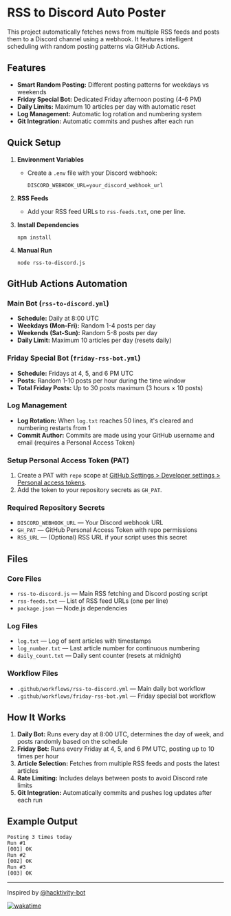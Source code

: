 # RSS to Discord Auto Poster

This project automatically fetches news from multiple RSS feeds and posts them to a Discord channel using a webhook. It features intelligent scheduling with random posting patterns via GitHub Actions.

## Features

- **Smart Random Posting:** Different posting patterns for weekdays vs weekends
- **Friday Special Bot:** Dedicated Friday afternoon posting (4-6 PM)
- **Daily Limits:** Maximum 10 articles per day with automatic reset
- **Log Management:** Automatic log rotation and numbering system
- **Git Integration:** Automatic commits and pushes after each run

## Quick Setup

1. **Environment Variables**
   - Create a `.env` file with your Discord webhook:
     ```
     DISCORD_WEBHOOK_URL=your_discord_webhook_url
     ```

2. **RSS Feeds**
   - Add your RSS feed URLs to `rss-feeds.txt`, one per line.

3. **Install Dependencies**
   ```
   npm install
   ```

4. **Manual Run**
   ```
   node rss-to-discord.js
   ```

## GitHub Actions Automation

### Main Bot (`rss-to-discord.yml`)
- **Schedule:** Daily at 8:00 UTC
- **Weekdays (Mon-Fri):** Random 1-4 posts per day
- **Weekends (Sat-Sun):** Random 5-8 posts per day
- **Daily Limit:** Maximum 10 articles per day (resets daily)

### Friday Special Bot (`friday-rss-bot.yml`)
- **Schedule:** Fridays at 4, 5, and 6 PM UTC
- **Posts:** Random 1-10 posts per hour during the time window
- **Total Friday Posts:** Up to 30 posts maximum (3 hours × 10 posts)

### Log Management
- **Log Rotation:** When `log.txt` reaches 50 lines, it's cleared and numbering restarts from 1
- **Commit Author:** Commits are made using your GitHub username and email (requires a Personal Access Token)

### Setup Personal Access Token (PAT)
1. Create a PAT with `repo` scope at [GitHub Settings > Developer settings > Personal access tokens](https://github.com/settings/tokens).
2. Add the token to your repository secrets as `GH_PAT`.

### Required Repository Secrets
- `DISCORD_WEBHOOK_URL` — Your Discord webhook URL
- `GH_PAT` — GitHub Personal Access Token with repo permissions
- `RSS_URL` — (Optional) RSS URL if your script uses this secret

## Files

### Core Files
- `rss-to-discord.js` — Main RSS fetching and Discord posting script
- `rss-feeds.txt` — List of RSS feed URLs (one per line)
- `package.json` — Node.js dependencies

### Log Files
- `log.txt` — Log of sent articles with timestamps
- `log_number.txt` — Last article number for continuous numbering
- `daily_count.txt` — Daily sent counter (resets at midnight)

### Workflow Files
- `.github/workflows/rss-to-discord.yml` — Main daily bot workflow
- `.github/workflows/friday-rss-bot.yml` — Friday special bot workflow

## How It Works

1. **Daily Bot:** Runs every day at 8:00 UTC, determines the day of week, and posts randomly based on the schedule
2. **Friday Bot:** Runs every Friday at 4, 5, and 6 PM UTC, posting up to 10 times per hour
3. **Article Selection:** Fetches from multiple RSS feeds and posts the latest articles
4. **Rate Limiting:** Includes delays between posts to avoid Discord rate limits
5. **Git Integration:** Automatically commits and pushes log updates after each run

## Example Output

```
Posting 3 times today
Run #1
[001] OK
Run #2
[002] OK
Run #3
[003] OK
```

---

Inspired by [@hacktivity-bot](https://github.com/dwisiswant0/hacktivity-bot) 

[![wakatime](https://wakatime.com/badge/github/rickyzakariap/bot-push.svg)](https://wakatime.com/badge/github/rickyzakariap/bot-push)
